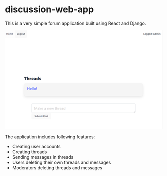 # discussion-web-app

This is a very simple forum application built using React and Django.

![Front page](/pictures/frontpage.PNG)

The application includes following features:

- Creating user accounts
- Creating threads
- Sending messages in threads
- Users deleting their own threads and messages
- Moderators deleting threads and messages
